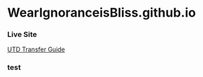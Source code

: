 # WearIgnoranceisBliss.github.io

### Live Site
[UTD Transfer Guide](https://wearignoranceisbliss.github.io "UTD Transfer Guide")

### test
